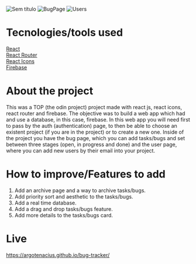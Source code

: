 ![Sem título](https://user-images.githubusercontent.com/94071579/170094483-50181531-d14f-4456-a310-5fef4919a386.png)
![BugPage](https://user-images.githubusercontent.com/94071579/170094494-c4edc3b3-6f34-43c0-8764-53ccd79b5919.png)
![Users](https://user-images.githubusercontent.com/94071579/170094512-af4ead76-cf2f-4b39-b291-b57985d0a5a7.png)
# Tecnologies/tools used 

<a href="https://reactjs.org/"> React </a>
<br>
<a href="https://reactrouter.com/"> React Router </a>
<br>
<a href="https://react-icons.github.io/react-icons/"> React Icons </a>
<br>
<a href="https://firebase.google.com/"> Firebase </a>

# About the project
This was a TOP (the odin project) project made with react js, react icons, react router and firebase. The objective was to build a web app which had and use a database, in this case, firebase. In this web app you will need first to pass by the auth (authentication) page, to then be able to choose an existent project (if you are in the project) or to create a new one. Inside of the project you have the bug page, which you can add tasks/bugs and set between three stages (open, in progress and done) and the user page, where you can add new users by their email into your project.

# How to improve/Features to add
1. Add an archive page and a way to archive tasks/bugs.
2. Add priority sort and aesthetic to the tasks/bugs.
3. Add a real time database.
4. Add a drag and drop tasks/bugs feature.
5. Add more details to the tasks/bugs card.

# Live
https://argotenacius.github.io/bug-tracker/

